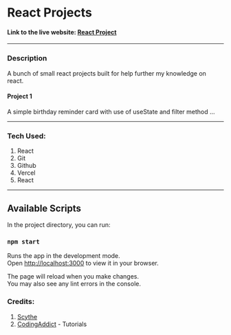 # React Projects
#### Link to the live website: [React Project](https://devscycthe-reactproject.vercel.app/ "React Projects live site")
___

### Description 
A bunch of small react projects built for help further my knowledge on react.
#### Project 1
A simple birthday reminder card with use of useState and  filter method ...
____


### Tech Used:
1. React
2. Git
3. Github
4. Vercel
5. React
   
___
## Available Scripts

In the project directory, you can run:

### `npm start`

Runs the app in the development mode.\
Open [http://localhost:3000](http://localhost:3000) to view it in your browser.

The page will reload when you make changes.\
You may also see any lint errors in the console.

### Credits: 
1. [Scythe](https://github.com/FatScythe "Abdullahi Fahm")
2. [CodingAddict](https://youtube.com/@CodingAddict "John Smilga") - Tutorials